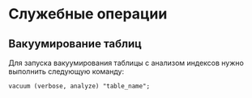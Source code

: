 # Служебные операции

## Вакуумирование таблиц

Для запуска вакуумирования таблицы с анализом индексов нужно выполнить следующую команду:

```text
vacuum (verbose, analyze) "table_name";
```

